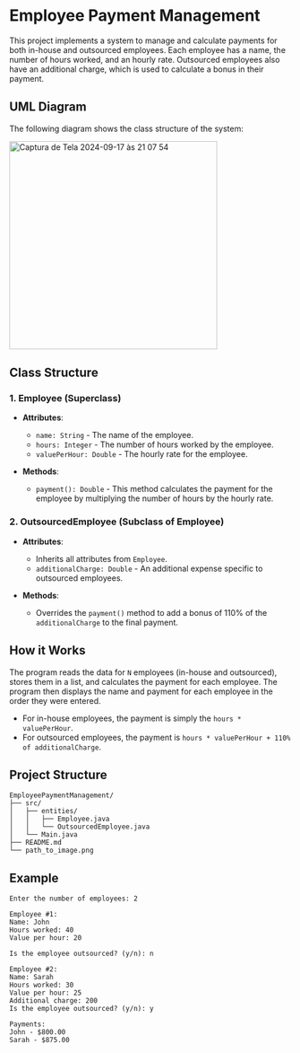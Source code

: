 # Employee Payment Management

This project implements a system to manage and calculate payments for both in-house and outsourced employees. Each employee has a name, the number of hours worked, and an hourly rate. Outsourced employees also have an additional charge, which is used to calculate a bonus in their payment.

## UML Diagram

The following diagram shows the class structure of the system:

<img width="371" alt="Captura de Tela 2024-09-17 às 21 07 54" src="https://github.com/user-attachments/assets/c663603d-8710-43a7-a594-089f52ff0417">


## Class Structure

### 1. Employee (Superclass)

- **Attributes**:
  - `name: String` - The name of the employee.
  - `hours: Integer` - The number of hours worked by the employee.
  - `valuePerHour: Double` - The hourly rate for the employee.

- **Methods**:
  - `payment(): Double` - This method calculates the payment for the employee by multiplying the number of hours by the hourly rate.

### 2. OutsourcedEmployee (Subclass of Employee)

- **Attributes**:
  - Inherits all attributes from `Employee`.
  - `additionalCharge: Double` - An additional expense specific to outsourced employees.

- **Methods**:
  - Overrides the `payment()` method to add a bonus of 110% of the `additionalCharge` to the final payment.

## How it Works

The program reads the data for `N` employees (in-house and outsourced), stores them in a list, and calculates the payment for each employee. The program then displays the name and payment for each employee in the order they were entered.

- For in-house employees, the payment is simply the `hours * valuePerHour`.
- For outsourced employees, the payment is `hours * valuePerHour + 110% of additionalCharge`.

## Project Structure
```
EmployeePaymentManagement/
├── src/
│   ├── entities/
│   │   ├── Employee.java
│   │   └── OutsourcedEmployee.java
│   └── Main.java
├── README.md
└── path_to_image.png
```

## Example
```
Enter the number of employees: 2

Employee #1:
Name: John
Hours worked: 40
Value per hour: 20

Is the employee outsourced? (y/n): n

Employee #2:
Name: Sarah
Hours worked: 30
Value per hour: 25
Additional charge: 200
Is the employee outsourced? (y/n): y

Payments:
John - $800.00
Sarah - $875.00
